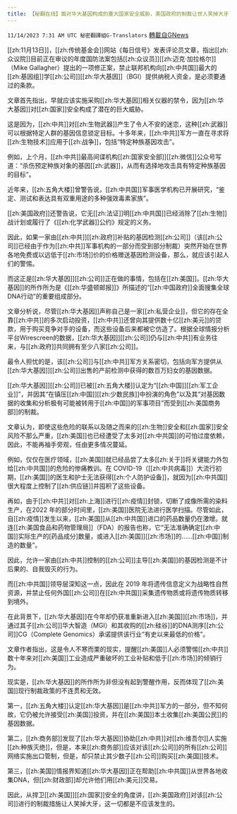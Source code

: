 ```yaml
---
title: 【秘翻在线】面对华大基因构成的重大国家安全威胁，美国政府的制裁让世人笑掉大牙
---
```

`11/14/2023 7:31 AM UTC 秘密翻譯組G-Translators` [轉載自GNews](https://gnews.org/articles/1974000)

[[zh:11月13日]]，[[zh:传统基金会]]网站《每日信号》发表评论员文章，指出[[zh:众议院]]目前正在审议的年度国防法案包括[[zh:众议员]][[zh:迈克·加拉格尔]]（Mike Gallagher）提出的一项修正案，禁止联邦机构向[[zh:中共国]]最大的[[zh:基因组]]学[[zh:公司]][[zh:华大基因]]（BGI）提供纳税人资金，是必须要通过的条款。

文章首先指出，早就应该实施采购[[zh:华大基因]]相关仪器的禁令，因为[[zh:华大基因]]对[[zh:国家]]安全构成了潜在的巨大威胁。

这是因为，[[zh:中共]]对[[zh:生物武器]]产生了令人不安的迷恋，这种[[zh:武器]]可以根据特定人群的基因信息锁定目标。十多年来，[[zh:中共]]军方一直在寻求将[[zh:生物技术]]应用于[[zh:战争]]，包括“特定种族基因攻击”。

例如，上个月，[[zh:中共]]最高间谍机构[[zh:国家安全部]][[zh:微信]]公众号写道：“杀伤预定种族对象的基因[[zh:武器]]，从而有选择地攻击具有特定种族基因的目标”。

近年来，[[zh:五角大楼]]曾警告说，[[zh:中共国]]军事医学机构已开展研究，“鉴定、测试和表达具有双重用途的多种强效毒素家族”。

[[zh:美国政府]]还警告说，它无[[zh:法证]]明[[zh:中共国]]已经消除了[[zh:生物]]战计划或履行了《[[zh:化学武器]]公约》规定的义务。

因此，如果一家由[[zh:中共]][[zh:政府]]补贴的基因检测[[zh:公司]]（该[[zh:公司]]已经由于作为[[zh:中共]]军事机构的一部分而受到部分制裁）突然开始在世界各地免费或以远低于[[zh:市场]]价的价格赠送基因检测设备，那么，就应该引起人们的警惕。

而这正是[[zh:华大基因]][[zh:公司]]正在做的事情，包括在[[zh:美国]]。[[zh:华大基因]]的所作所为是《[[zh:华盛顿邮报]]》所描述的“[[zh:中国政府]]全面搜集全球DNA行动”的重要组成部分。

文章分析说，尽管[[zh:华大基因]]声称自己是一家[[zh:私营企业]]，但它的存在全靠[[zh:中共]]的多次启动投资，[[zh:中共]]还曾向其提供数十亿[[zh:美元]]的贷款，用于购买竞争对手的设备，而这些设备后来都被它仿造了。根据全球情报分析平台Wirescreen的数据，[[zh:华大基因]][[zh:公司]]仍与[[zh:中共]]有业务往来，与[[zh:政府]]共同拥有至少八家[[zh:公司]]。

最令人担忧的是，该[[zh:公司]]与[[zh:中共]]军方关系密切，包括向军方提供从[[zh:华大基因]][[zh:公司]]出售的产前检测中获得的数百万妇女的基因数据。

[[zh:华大基因]][[zh:公司]]已被[[zh:五角大楼]]认定为“[[zh:中国]][[zh:军工企业]]”，并因其“在镇压[[zh:中国]][[zh:少数民族]]中扮演的角色”以及其“对基因数据的收集和分析极有可能被转用于[[zh:中国]]的军事项目”而受到[[zh:美国商务部]]的制裁。

文章认为，即使这些危险的联系以及随之而来的[[zh:生物]]安全和[[zh:国家]]安全风险不那么严重，[[zh:美国]]也已经遭受了太多对[[zh:中共国]]的可怕过度依赖，因此，不能再袖手旁观，任由更多情况蔓延。

例如，仅仅在医疗领域，[[zh:美国]]就已经品尝了太多[[zh:关于]]将关键能力外包给[[zh:中共国]]的危险的惨痛教训。在 COVID-19（[[zh:中共病毒]]）大流行初期，[[zh:美国]]的医生和护士无法获得[[zh:个人防护设备]]，就因为[[zh:中共国]]很大程度上控制了[[zh:供应链]]并囤积了这些设备。

再如，由于[[zh:中共]]对[[zh:上海]]进行[[zh:疫情]]封锁，切断了成像所需的染料生产，在2022 年的部分时间里，[[zh:美国]]医院无法进行医学扫描。尽管如此，自[[zh:疫情]]发生以来，[[zh:美国]]从[[zh:中共国]]进口的药品数量仍在激增。就连[[zh:美国食品和药物管理局]]（FDA）的报告也称，它“无法准确确定[[zh:中国]]实际生产的\[药品成分\]数量，或进入[[zh:美国]][[zh:市场]]的......[[zh:中国]]制造的数量”。

因此，允许一家由[[zh:中共]]控制的[[zh:公司]]主导[[zh:美国]]的基因检测是不计后果的、自我毁灭的行为。

而[[zh:中共国]]领导层深知这一点，因此在 2019 年将遗传信息定义为战略性自然资源，并禁止任何外国[[zh:公司]]在[[zh:中共国]]采集遗传物质或将遗传物质转移到境外。

在此背景下，[[zh:华大基因]]在今年却仍获准重新进入[[zh:美国]][[zh:市场]]，并通过其子[[zh:公司]]华大智造（MGI）和其收购的[[zh:硅谷]]的DNA测序[[zh:公司]]CG（Complete Genomics）承诺提供该行业“有史以来最低的价格”。

文章作者指出，这是令人不寒而栗的现实，提醒[[zh:美国]]人必须警惕[[zh:中共]]数十年来对[[zh:美国]]工业造成严重破坏的工业补贴和低于[[zh:市场]]的倾销行为。

现实是，[[zh:华大基因]]的所作所为非但没有起到警醒作用，反而体现了[[zh:美国]]现行制裁政策的不连贯和无效。

第一，[[zh:五角大楼]]认定[[zh:华大基因]]是[[zh:中共]]军方的一部分，但不知何故，它仍被允许接受[[zh:美国]]投资，并在[[zh:美国]]本土收集[[zh:美国公民]]的基因数据。

第二，[[zh:商务部]]发现了[[zh:华大基因]]协助[[zh:中共]]对[[zh:维吾尔]]人实施[[zh:种族灭绝]]，但是，本来[[zh:商务部]]应该对该[[zh:公司]]的所有[[zh:公司]]网络实施出口管制，但是，却只禁止其少数子[[zh:公司]]购买[[zh:美国]]技术。

第三，[[zh:美国]]情报界知道[[zh:华大基因]]正在帮助[[zh:中共国]]从世界各地收集DNA，但[[zh:财政部]]却允许他们用[[zh:美元]]交易。

因此，从捍卫[[zh:美国]][[zh:国家]]安全的角度讲，[[zh:美国政府]]对该[[zh:公司]]进行的制裁措施让人笑掉大牙，这一切都是不应该发生的。

